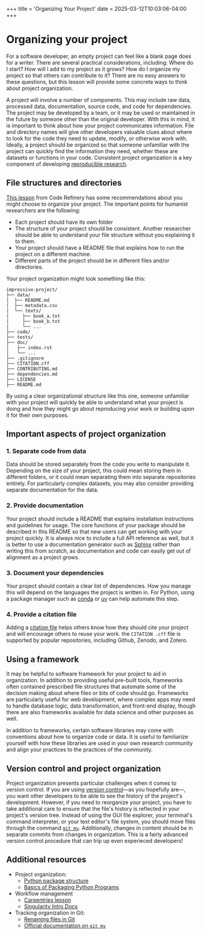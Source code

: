 +++
title = 'Organizing Your Project'
date = 2025-03-12T10:03:06-04:00
+++

# Organizing your project

For a software developer, an empty project can feel like a blank page does for a writer. There are several practical considerations, including: Where do I start? How will I add to my project as it grows? How do I organize my project so that others can contribute to it? There are no easy answers to these questions, but this lesson will provide some concrete ways to think about project organization.

A project will involve a number of components. This may include raw data, processed data, documentation, source code, and code for dependencies. The project may be developed by a team, or it may be used or maintained in the future by someone other than the original developer. With this in mind, it is important to think about how your project communicates information. File and directory names will give other developers valuable clues about where to look for the code they need to update, modify, or otherwise work with. Ideally, a project should be organized so that someone unfamiliar with the project can quickly find the information they need, whether these are datasets or functions in your code. Consistent project organization is a key component of developing [reproducible research](https://dh-tech.github.io/wg-education-training/lessons/repro_research/).

## File structures and directories

[This lesson](https://coderefinery.github.io/reproducible-research/organizing-projects/) from Code Refinery has some recommendations about you might choose to organize your project. The important points for humanist researchers are the following:

- Each project should have its own folder
- The structure of your project should be consistent. Another researcher should be able to understand your file structure without you explaining it to them.
- Your project should have a README file that explains how to run the project on a different machine.
- Different parts of the project should be in different files and/or directories.

Your project organization might look something like this:

```
impressive-project/
├── data/
|  ├── README.md
|  ├── metadata.csv
|  └── texts/
|     ├── book_a.txt
|     ├── book_b.txt
|     └── ...
├── code/
├── tests/
├── doc/
│   ├── index.rst
│   └── ...
├── .gitignore
├── CITATION.cff
├── CONTRIBUTING.md
├── dependencies.md
├── LICENSE
├── README.md
```

By using a clear organizational structure like this one, someone unfamiliar with your project will quickly be able to understand what your project is doing and how they might go about reproducing your work or building upon it for their own purposes. 

## Important aspects of project organization

### 1. Separate code from data

Data should be stored separately from the code you write to manipulate it. Depending on the size of your project, this could mean storing them in different folders, or it could mean separating them into separate repositories entirely. For particularly complex datasets, you may also consider providing separate documentation for the data.

### 2. Provide documentation

Your project should include a README that explains installation instructions and guidelines for usage. The core functions of your package should be described in this README so that new users can get working with your project quickly. It is always nice to include a full API reference as well, but it is better to use a documentation generator such as [Sphinx](https://www.sphinx-doc.org/en/master/) rather than writing this from scratch, as documentation and code can easily get out of alignment as a project grows.

### 3. Document your dependencies

Your project should contain a clear list of dependencies. How you manage this will depend on the languages the project is written in. For Python, using a package manager such as [conda](https://docs.conda.io/projects/conda/en/latest/user-guide/getting-started.html) or [uv](https://docs.astral.sh/uv/) can help automate this step.

### 4. Provide a citation file

Adding a [citation file](https://citation-file-format.github.io/) helps others know how they should cite your project and will encourage others to reuse your work. the ```CITATION .cff``` file is supported by popular repositories, including Github, Zenodo, and Zotero.

## Using a framework

It may be helpful to software framework for your project to aid in organization. In addition to providing useful pre-built tools, frameworks often contained prescribed file structures that automate some of the decision making about where files or bits of code should go. Frameworks are particularly useful for web development, where complex apps may need to handle database logic, data transformation, and front-end display, though there are also frameworks available for data science and other purposes as well. 

In addition to frameworks, certain software libraries may come with conventions about how to organize code or data. It is useful to familiarize yourself with how these libraries are used in your own research community and align your practices to the practices of the community.

## Version control and project organization

Project organization presents particular challenges when it comes to version control. If you are using [version control](https://dh-tech.github.io/wg-education-training/lessons/git/)—as you hopefully are—, you want other developers to be able to see the history of the project's development. However, if you need to reorganize your project, you have to take additional care to ensure that the file's history is reflected in your project's version tree. Instead of using the GUI file explorer, your terminal's command interpreter, or your text editor's file system, you should move files through the command [```git mv```](https://git-scm.com/docs/git-mv). Additionally, changes in content should be in separate commits from changes in organization. This is a fairly advanced version control procedure that can trip up even experieced developers!

## Additional resources

- Project organization:
  - [Python package structure](https://py-pkgs.org/04-package-structure)
  - [Basics of Packaging Python Programs](https://kyleniemeyer.github.io/research-software-dev-modules/module-packaging/)
- Workflow management
  -  [Carpentries lesson](https://carpentries-incubator.github.io/singularity-introduction/")
  -  [Singularity Intro Docs](https://carpentries-incubator.github.io/singularity-introduction/)
- Tracking organization in Git:
    - [Renaming files in Git](https://www.git-tower.com/learn/git/faq/git-rename-file)
    - [Official documentation on ```git mv```](https://git-scm.com/docs/git-mv)

